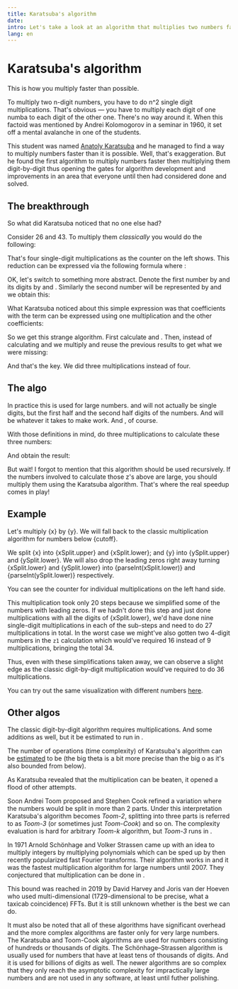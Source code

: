 ```yaml
---
title: Karatsuba's algorithm
date: 
intro: Let's take a look at an algorithm that multiplies two numbers faster than you could by mutiplying them digit by digit
lang: en
---
```


<script>
import {Karatsuba, Classic} from '@tontonsb/karatsuba-display'
import Katex from '$components/Katex.svelte'

import {randomInteger} from '$lib/helpers.js'

// Best example numbers will have leading zeros at the start of the second
// half. Numbers should be 6 digits long, the description relies on that.
const x = 416001
const y = 719028
const cutoff = 10000

const xString = x.toString()
const yString = y.toString()

const splitPos = Math.floor(Math.min(xString.length, yString.length) / 2)

const xSplit = split(xString, splitPos)
const ySplit = split(yString, splitPos)

function split(str, position) {
	return {
		upper: str.substring(0, str.length - position),
		lower: str.substring(position),
	}
}

const equations = {
	classicNumerical: String.raw`
		26 \cdot 43 = (2b+6)(4b+3) = 2b \cdot 4b + 2b \cdot 3 + 6 \cdot 4b + 6 \cdot 3
	`,
	classic: String.raw`
		\begin{align*}
		xy & = (x_1 b + x_0)(y_1 b + y_0) \\
			& = x_1 b \cdot y_1 b + x_1 b \cdot y_0 + x_0 \cdot y_1 b + x_0 \cdot y_0 \\
			& = x_1 y_1 b^2 + x_1 y_0 b + x_0 y_1 b + x_0 y_0
		\end{align*}
	`,
	z1: String.raw`
		x_1 y_0 + x_0 y_1 = (x_1 + x_0) (y_1 + y_0) - x_1 y_1 - x_0 y_0
	`,
	z1example: String.raw`
		2 \cdot 3 + 6 \cdot 4 = (2 + 6) (3 + 4) - 2 \cdot 4 - 6 \cdot 3
	`,
	z: String.raw`
		\begin{align*}
		z_2 &= x_1 y_1 \\
		z_0 &= x_0 y_0 \\
		z_1 &= (x_1 + x_0) (y_1 + y_0) - z_2 - z_0
		\end{align*}
	`,
	karatsuba: String.raw`
		xy = z_2 b^2 + z_1 b + z_0
	`,
	O_n2: String.raw`
		\mathcal{O} (n^2)
	`,
	O_nlogn: String.raw`
		\mathcal{O} (n \log n)
	`,
	O_loglog: String.raw`
		\mathcal{O} (n \log n \log \log n)
	`,
	Theta_log23: String.raw`
		\Theta(n^{\log_2 3})
	`,
	Theta_log35: String.raw`
		\Theta(n^{\log_3 5})
	`,
}
</script>

# Karatsuba's algorithm

This is how you multiply faster than possible.

To multiply two n-digit numbers, you have to do n^2 single digit
multiplications. That's obvious — you have to multiply each digit of one
numba to each digit of the other one. There's no way around it. When this
factoid was mentioned by Andrei Kolomogorov in a seminar in 1960, it set off a
mental avalanche in one of the students.

This student was named [Anatoly Karatsuba](https://en.wikipedia.org/wiki/Anatoly_Karatsuba)
and he managed to find a way to multiply numbers faster than it is possible.
Well, that's exaggeration. But he found the first algorithm to multiply numbers
faster then multiplying them digit-by-digit thus opening the gates for 
algorithm development and improvements in an area that everyone until then had
considered done and solved.

## The breakthrough

So what did Karatsuba noticed that no one else had?

Consider 26 and 43. To multiply them *classically* you would do the following:

<section>
<Classic x={26} y={43} />
</section>

That's four single-digit multiplications as the counter on the left shows.
This reduction can be expressed via the following formula where <Katex math="b=10" />:

<Katex math={equations.classicNumerical} displayMode />

OK, let's switch to something more abstract. Denote the first number by <Katex math="x" />
and its digits by <Katex math="x_1" /> and <Katex math="x_0" />. Similarly the
second number will be represented by <Katex math="y" /> and we obtain this:

<Katex math={equations.classic} displayMode />

What Karatsuba noticed about this simple expression was that coefficients with
the term <Katex math="b" /> can be expressed using one multiplication and the
other coefficients:

<Katex math={equations.z1} displayMode />

So we get this strange algorithm. First calculate <Katex math="2 \cdot 4" />
and <Katex math="6 \cdot 3" />. Then, instead of calculating <Katex math="2 \cdot 3" />
and <Katex math="6 \cdot 4" /> we multiply <Katex math="8 \cdot 7" /> and reuse
the previous results to get what we were missing:

<Katex math={equations.z1example} displayMode />

And that's the key. We did three multiplications instead of four.

## The algo

In practice this is used for large numbers. <Katex math="x_1" />
and <Katex math="x_0" /> will not actually be single digits, but the first half
and the second half digits of the numbers. And <Katex math="b" /> will be
whatever it takes to make <Katex math="x = x_1 b + x_0" /> work.
And <Katex math="y = y_1 b + y_0" />, of course.

With those definitions in mind, do three multiplications to calculate these three
numbers:

<Katex math={equations.z} displayMode />

And obtain the result:

<Katex math={equations.karatsuba} displayMode />

But wait! I forgot to mention that this algorithm should be used recursively.
If the numbers involved to calculate those z's above are large, you should
multiply them using the Karatsuba algorithm. That's where the real speedup
comes in play!

## Example

Let's multiply {x} by {y}. We will fall back to the classic multiplication
algorithm for numbers below {cutoff}.

We split {x} into {xSplit.upper} and {xSplit.lower}; and {y} into
{ySplit.upper} and {ySplit.lower}. We will also drop the leading zeros right
away turning {xSplit.lower} and {ySplit.lower} into {parseInt(xSplit.lower)}
and {parseInt(ySplit.lower)} respectively.

You can see the counter for individual multiplications on the left hand side.

<section>
<Karatsuba {x} {y} {cutoff} />
</section>

This multiplication took only 20 steps because we simplified some of the
numbers with leading zeros. If we hadn't done this step and just done
multiplications with all the digits of {xSplit.lower}, we'd have done nine
single-digit multiplications in each of the sub-steps and need to do 27
multiplications in total. In the worst case we might've also gotten two 4-digit
numbers in the `z1` calculation which would've required 16 instead of 9
multiplications, bringing the total 34.

Thus, even with these simplifications taken away, we can observe a slight edge
as the classic digit-by-digit multiplication would've required to do 36
multiplications.

You can try out the same visualization with different numbers [here](/karatsuba).

## Other algos

The classic digit-by-digit algorithm requires <Katex math="n^2" />
multiplications. And some additions as well, but it be estimated to run
in <Katex math={equations.O_n2} />.

The number of operations (time complexity) of Karatsuba's algorithm can be
[estimated](https://en.wikipedia.org/wiki/Karatsuba_algorithm#Time_complexity_analysis)
to be <Katex math={equations.Theta_log23} /> (the big theta is a bit more
precise than the big o as it's also bounded from below).

As Karatsuba revealed that the <Katex math={equations.O_n2} /> multiplication
can be beaten, it opened a flood of other attempts.

Soon Andrei Toom proposed and Stephen Cook refined a variation where the numbers
would be split in more than 2 parts. Under this interpretation Karatsuba's
algorithm becomes *Toom-2*, splitting into three parts is referred to as
*Toom-3* (or sometimes just *Toom-Cook*) and so on. The complexity evaluation
is hard for arbitrary *Toom-k* algorithm, but *Toom-3* runs in <Katex math={equations.Theta_log35} />.

In 1971 Arnold Schönhage and Volker Strassen came up with an idea to multiply
integers by multiplying polynomials which can be sped up by then recently
popularized fast Fourier transforms. Their algorithm works in <Katex math={equations.O_loglog} />
and it was the fastest multiplication algorithm for large numbers until 2007.
They conjectured that multiplication can be done in <Katex math={equations.O_nlogn} />.

This bound was reached in 2019 by David Harvey and Joris van der Hoeven who
used multi-dimensional (1729-dimensional to be precise, what a taxicab
coincidence) FFTs. But it is still unknown whether <Katex math={equations.O_nlogn} />
is the best we can do.

It must also be noted that all of these algorithms have significant overhead
and the more complex algorithms are faster only for very large numbers. The
Karatsuba and Toom-Cook algorithms are used for numbers consisting of hundreds
or thousands of digits. The Schönhage–Strassen algorithm is usually used for
numbers that have at least tens of thousands of digits. And it is used for
billions of digits as well. The newer algorithms are so complex that they only
reach the asymptotic complexity for impractically large numbers and are not
used in any software, at least until futher polishing.

<style lang="scss">
section {
	counter-reset: karatsuba-line;
	background: #f8f8fc;

	:global(.comment) {
		color: #727272;
	}

	:global(.counter:before) {
		border-right: 1px solid #ddd;
		padding: 0 .5em;
		margin-right: .5em;
		color: #727272;
	}
}
</style>
